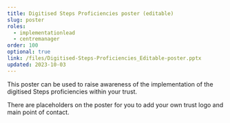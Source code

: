 ```yaml
---
title: Digitised Steps Proficiencies poster (editable)
slug: poster
roles:
  - implementationlead
  - centremanager
order: 100
optional: true
link: /files/Digitised-Steps-Proficiencies_Editable-poster.pptx
updated: 2023-10-03
---
```

This poster can be used to raise awareness of the implementation of the digitised Steps proficiencies within your trust.

There are placeholders on the poster for you to add your own trust logo and main point of contact.
